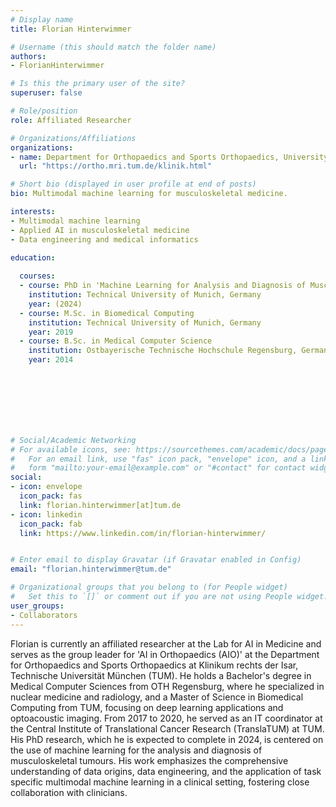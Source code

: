 ```yaml
---
# Display name
title: Florian Hinterwimmer

# Username (this should match the folder name)
authors:
- FlorianHinterwimmer

# Is this the primary user of the site?
superuser: false

# Role/position
role: Affiliated Researcher

# Organizations/Affiliations
organizations:
- name: Department for Orthopaedics and Sports Orthopaedics, University Hospital rechts der Isar
  url: "https://ortho.mri.tum.de/klinik.html"

# Short bio (displayed in user profile at end of posts)
bio: Multimodal machine learning for musculoskeletal medicine.

interests:
- Multimodal machine learning
- Applied AI in musculoskeletal medicine
- Data engineering and medical informatics

education:
  
  courses:
  - course: PhD in 'Machine Learning for Analysis and Diagnosis of Musculoskeletal Tumours'
    institution: Technical University of Munich, Germany
    year: (2024)
  - course: M.Sc. in Biomedical Computing
    institution: Technical University of Munich, Germany
    year: 2019
  - course: B.Sc. in Medical Computer Science
    institution: Ostbayerische Technische Hochschule Regensburg, Germany
    year: 2014

    





 
# Social/Academic Networking
# For available icons, see: https://sourcethemes.com/academic/docs/page-builder/#icons
#   For an email link, use "fas" icon pack, "envelope" icon, and a link in the
#   form "mailto:your-email@example.com" or "#contact" for contact widget.
social:
- icon: envelope
  icon_pack: fas
  link: florian.hinterwimmer[at]tum.de
- icon: linkedin
  icon_pack: fab
  link: https://www.linkedin.com/in/florian-hinterwimmer/


# Enter email to display Gravatar (if Gravatar enabled in Config)
email: "florian.hinterwimmer@tum.de"

# Organizational groups that you belong to (for People widget)
#   Set this to `[]` or comment out if you are not using People widget.
user_groups:
- Collaborators
---
```


Florian is currently an affiliated researcher at the Lab for AI in Medicine and serves as the group leader for 'AI in Orthopaedics (AIO)' at the Department for Orthopaedics and Sports Orthopaedics at Klinikum rechts der Isar, Technische Universität München (TUM). He holds a Bachelor's degree in Medical Computer Sciences from OTH Regensburg, where he specialized in nuclear medicine and radiology, and a Master of Science in Biomedical Computing from TUM, focusing on deep learning applications and optoacoustic imaging. From 2017 to 2020, he served as an IT coordinator at the Central Institute of Translational Cancer Research (TranslaTUM) at TUM. His PhD research, which he is expected to complete in 2024, is centered on the use of machine learning for the analysis and diagnosis of musculoskeletal tumours. His work emphasizes the comprehensive understanding of data origins, data engineering, and the application of task specific multimodal machine learning in a clinical setting, fostering close collaboration with clinicians.